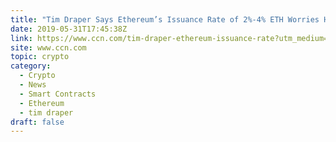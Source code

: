 ```yaml
---
title: "Tim Draper Says Ethereum’s Issuance Rate of 2%-4% ETH Worries Him"
date: 2019-05-31T17:45:38Z
link: https://www.ccn.com/tim-draper-ethereum-issuance-rate?utm_medium=RSS&utm_source=hune
site: www.ccn.com
topic: crypto
category:
  - Crypto
  - News
  - Smart Contracts
  - Ethereum
  - tim draper
draft: false
---
```

